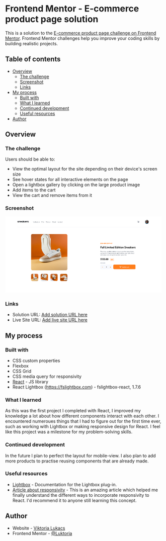 # Frontend Mentor - E-commerce product page solution

This is a solution to the [E-commerce product page challenge on Frontend Mentor](https://www.frontendmentor.io/challenges/ecommerce-product-page-UPsZ9MJp6). Frontend Mentor challenges help you improve your coding skills by building realistic projects.

## Table of contents

- [Overview](#overview)
  - [The challenge](#the-challenge)
  - [Screenshot](#screenshot)
  - [Links](#links)
- [My process](#my-process)
  - [Built with](#built-with)
  - [What I learned](#what-i-learned)
  - [Continued development](#continued-development)
  - [Useful resources](#useful-resources)
- [Author](#author)



## Overview

### The challenge

Users should be able to:

- View the optimal layout for the site depending on their device's screen size
- See hover states for all interactive elements on the page
- Open a lightbox gallery by clicking on the large product image
- Add items to the cart
- View the cart and remove items from it

### Screenshot

![](./Picture%20about%20solution.png)


### Links

- Solution URL: [Add solution URL here](https://your-solution-url.com)
- Live Site URL: [Add live site URL here](https://your-live-site-url.com)

## My process

### Built with

- CSS custom properties
- Flexbox
- CSS Grid
- CSS media query for responsivity
- [React](https://reactjs.org/) - JS library
- React Lightbox (https://fslightbox.com) - fslightbox-react, 1.7.6


### What I learned

As this was the first project I completed with React, I improved my knowledge a lot about how different components interact with each other. I encountered numeroues things that I had to figure out for the first time ever, such as working with Lightbox or making responsive design for React. I feel like this project was a milestone for my problem-solving skills.


### Continued development

In the future I plan to perfect the layout for mobile-view. I also plan to add more products to practise reusing components that are already made.

### Useful resources

- [Lightbox](https://fslightbox.com) - Documentation for the Lightbox plug-in. 
- [Article about responsivity](https://itnext.io/3-ways-to-implement-responsive-design-in-your-react-app-bcb6ee7eb424) - This is an amazing article which helped me finally understand the different ways to incorporate responsivity to React. I'd recommend it to anyone still learning this concept.


## Author

- Website - [Viktoria Lukacs](https://luktoria.github.io/Portfolio/)
- Frontend Mentor - [@Luktoria](https://www.frontendmentor.io/profile/Luktoria)


